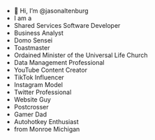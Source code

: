 - 👋 Hi, I’m @jasonaltenburg
- I am a 
- Shared Services Software Developer
- Business Analyst
- Domo Sensei
- Toastmaster
- Ordained Minister of the Universal Life Church
- Data Management Professional 
- YouTube Content Creator
- TikTok Influencer
- Instagram Model
- Twitter Professional
- Website Guy
- Postcrosser
- Gamer Dad
- Autohotkey Enthusiast
- from Monroe Michigan

<!---
jasonaltenburg/jasonaltenburg is a ✨ special ✨ repository because its `README.md` (this file) appears on your GitHub profile.
You can click the Preview link to take a look at your changes.
--->
